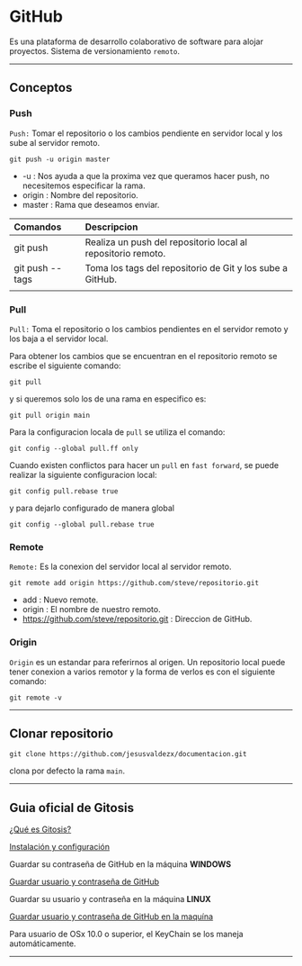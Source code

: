 # GitHub

Es una plataforma de desarrollo colaborativo de software para alojar proyectos.
Sistema de versionamiento ```remoto```.

-----------

## Conceptos

### Push
```Push:``` Tomar el repositorio o los cambios pendiente en servidor local y los sube al servidor remoto.

    git push -u origin master

* -u : Nos ayuda a que la proxima vez que queramos hacer push, no necesitemos especificar la rama.
* origin : Nombre del repositorio.
* master : Rama que deseamos enviar.

| Comandos | Descripcion |
| :--- | :--- |
| git push | Realiza un push del repositorio local al repositorio remoto. |
| git push --tags | Toma los tags del repositorio de Git y los sube a GitHub. |
|||

### Pull
```Pull:``` Toma el repositorio o los cambios pendientes en el servidor remoto y los baja a el servidor local.

Para obtener los cambios que se encuentran en el repositorio remoto se escribe el siguiente comando:

    git pull

y si queremos solo los de una rama en especifico es:

    git pull origin main

Para la configuracion locala de ```pull``` se utiliza el comando:

    git config --global pull.ff only

Cuando existen conflictos para hacer un ```pull``` en ```fast forward```, se puede realizar la siguiente configuracion local:

    git config pull.rebase true

y para dejarlo configurado de manera global

    git config --global pull.rebase true

### Remote
```Remote:``` Es la conexion del servidor local al servidor remoto.

    git remote add origin https://github.com/steve/repositorio.git

* add : Nuevo remote.
* origin : El nombre de nuestro remoto.
* https://github.com/steve/repositorio.git : Direccion de GitHub.


### Origin
```Origin``` es un estandar para referirnos al origen.
Un repositorio local puede tener conexion a varios remotor y la forma de verlos es con el siguiente comando:

    git remote -v

---

## Clonar repositorio

    git clone https://github.com/jesusvaldezx/documentacion.git

clona por defecto la rama ```main```.

---
## Guia oficial de Gitosis

[¿Qué es Gitosis?](https://wiki.archlinux.org/title/gitosis#:~:text=Gitosis%20is%20a%20tool%20which,system%20accounts%20on%20the%20server.)

[Instalación y configuración](https://github.com/res0nat0r/gitosis)

Guardar su contraseña de GitHub en la máquina **WINDOWS**

[Guardar usuario y contraseña de GitHub](https://docs.github.com/es/get-started/getting-started-with-git/caching-your-github-credentials-in-git#platform-windows)

Guardar su usuario y contraseña en la máquina **LINUX**

[Guardar usuario y contraseña de GitHub en la maquína](https://docs.github.com/es/get-started/getting-started-with-git/caching-your-github-credentials-in-git#platform-linux)

Para usuario de OSx 10.0 o superior, el KeyChain se los maneja automáticamente.

---






